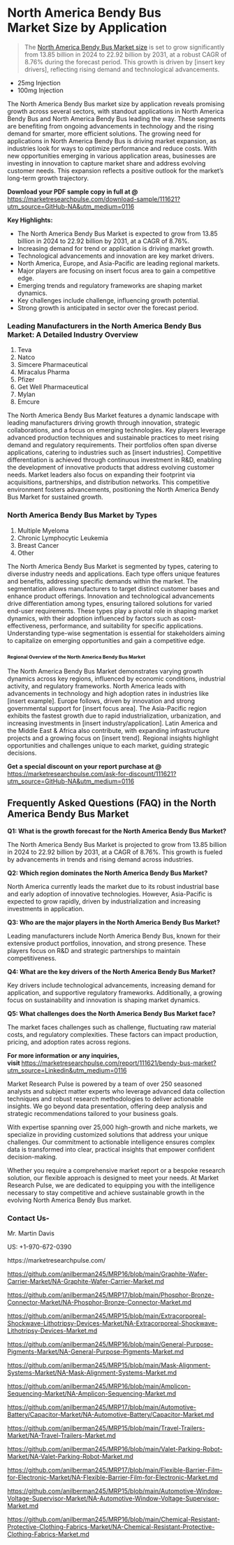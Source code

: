 <h1>North America Bendy Bus Market&nbsp;Size by Application</h1><blockquote><p>The <a href="https://marketresearchpulse.com/download-sample/111621?utm_source=GitHub-NA&amp;utm_medium=0116">North America Bendy Bus Market size</a> is set to grow significantly from 13.85 billion in 2024 to 22.92 billion by 2031, at a robust CAGR of 8.76% during the forecast period. This growth is driven by [insert key drivers], reflecting rising demand and technological advancements.</p></blockquote><ul><li>25mg Injection<li> 100mg Injection</li></ul><p>The North America Bendy Bus market size by application reveals promising growth across several sectors, with standout applications in North America Bendy Bus and North America Bendy Bus leading the way. These segments are benefiting from ongoing advancements in technology and the rising demand for smarter, more efficient solutions. The growing need for applications in North America Bendy Bus is driving market expansion, as industries look for ways to optimize performance and reduce costs. With new opportunities emerging in various application areas, businesses are investing in innovation to capture market share and address evolving customer needs. This expansion reflects a positive outlook for the market’s long-term growth trajectory.</p><p><strong>Download your PDF sample copy in full at @ </strong><a href="https://marketresearchpulse.com/download-sample/111621?utm_source=GitHub-NA&amp;utm_medium=0116">https://marketresearchpulse.com/download-sample/111621?utm_source=GitHub-NA&amp;utm_medium=0116</a></p><p><strong>Key Highlights: </strong></p><ul><li>The North America Bendy Bus Market is expected to grow from 13.85 billion in 2024 to 22.92 billion by 2031, at a CAGR of 8.76%.</li><li>Increasing demand for trend or application is driving market growth.</li><li>Technological advancements and innovation are key market drivers.</li><li>North America, Europe, and Asia-Pacific are leading regional markets.</li><li>Major players are focusing on insert focus area to gain a competitive edge.</li><li>Emerging trends and regulatory frameworks are shaping market dynamics.</li><li>Key challenges include challenge, influencing growth potential.</li><li>Strong growth is anticipated in sector over the forecast period.</li></ul><h3>Leading Manufacturers in the North America Bendy Bus Market: A Detailed Industry Overview</h3><ol><li>Teva</li><li>Natco</li><li>Simcere Pharmaceutical</li><li>Miracalus Pharma</li><li>Pfizer</li><li>Get Well Pharmaceutical</li><li>Mylan</li><li>Emcure</li></ol><div class="flex max-w-full flex-col flex-grow"><div class="min-h-8 text-message flex w-full flex-col items-end gap-2 whitespace-normal break-words [.text-message+&amp;]:mt-5" dir="auto" data-message-author-role="assistant" data-message-id="fd8432e4-4910-450d-b182-61b7bfb0a01f" data-message-model-slug="gpt-4o"><div class="flex w-full flex-col gap-1 empty:hidden first:pt-[3px]"><div class="markdown prose w-full break-words dark:prose-invert light"><p>The North America Bendy Bus Market features a dynamic landscape with leading manufacturers driving growth through innovation, strategic collaborations, and a focus on emerging technologies. Key players leverage advanced production techniques and sustainable practices to meet rising demand and regulatory requirements. Their portfolios often span diverse applications, catering to industries such as [insert industries]. Competitive differentiation is achieved through continuous investment in R&amp;D, enabling the development of innovative products that address evolving customer needs. Market leaders also focus on expanding their footprint via acquisitions, partnerships, and distribution networks. This competitive environment fosters advancements, positioning the North America Bendy Bus Market for sustained growth.</p></div></div></div></div><h3>North America Bendy Bus Market by Types</h3><ol><li>Multiple Myeloma<li> Chronic Lymphocytic Leukemia<li> Breast Cancer<li> Other</li></ol><div class="flex max-w-full flex-col flex-grow"><div class="min-h-8 text-message flex w-full flex-col items-end gap-2 whitespace-normal break-words [.text-message+&amp;]:mt-5" dir="auto" data-message-author-role="assistant" data-message-id="084470be-0bb7-4664-bddf-5156b4f41249" data-message-model-slug="gpt-4o-mini"><div class="flex w-full flex-col gap-1 empty:hidden first:pt-[3px]"><div class="markdown prose w-full break-words dark:prose-invert light"><p>The North America Bendy Bus Market is segmented by types, catering to diverse industry needs and applications. Each type offers unique features and benefits, addressing specific demands within the market. The segmentation allows manufacturers to target distinct customer bases and enhance product offerings. Innovation and technological advancements drive differentiation among types, ensuring tailored solutions for varied end-user requirements. These types play a pivotal role in shaping market dynamics, with their adoption influenced by factors such as cost-effectiveness, performance, and suitability for specific applications. Understanding type-wise segmentation is essential for stakeholders aiming to capitalize on emerging opportunities and gain a competitive edge.</p></div></div></div></div><h3><span style="font-size: 11px;">Regional Overview of the North America Bendy Bus Market</span></h3><div class="flex max-w-full flex-col flex-grow"><div class="min-h-8 text-message flex w-full flex-col items-end gap-2 whitespace-normal break-words [.text-message+&amp;]:mt-5" dir="auto" data-message-author-role="assistant" data-message-id="e9038762-ce64-4e30-91c9-9bd413514231" data-message-model-slug="gpt-4o-mini"><div class="flex w-full flex-col gap-1 empty:hidden first:pt-[3px]"><div class="markdown prose w-full break-words dark:prose-invert light"><p>The North America Bendy Bus Market demonstrates varying growth dynamics across key regions, influenced by economic conditions, industrial activity, and regulatory frameworks. North America leads with advancements in technology and high adoption rates in industries like [insert example]. Europe follows, driven by innovation and strong governmental support for [insert focus area]. The Asia-Pacific region exhibits the fastest growth due to rapid industrialization, urbanization, and increasing investments in [insert industry/application]. Latin America and the Middle East &amp; Africa also contribute, with expanding infrastructure projects and a growing focus on [insert trend]. Regional insights highlight opportunities and challenges unique to each market, guiding strategic decisions.</p></div></div></div></div><p><strong>Get a special discount on your report purchase at @ </strong><a href="https://marketresearchpulse.com/ask-for-discount/111621?utm_source=GitHub-NA&amp;utm_medium=0116">https://marketresearchpulse.com/ask-for-discount/111621?utm_source=GitHub-NA&amp;utm_medium=0116</a></p><h2>Frequently Asked Questions (FAQ) in the North America Bendy Bus Market</h2><p><strong>Q1: What is the growth forecast for the North America Bendy Bus Market?</strong></p><p>The North America Bendy Bus Market is projected to grow from 13.85 billion in 2024 to 22.92 billion by 2031, at a CAGR of 8.76%. This growth is fueled by advancements in trends and rising demand across industries.</p><p><strong>Q2: Which region dominates the North America Bendy Bus Market?</strong></p><p>North America currently leads the market due to its robust industrial base and early adoption of innovative technologies. However, Asia-Pacific is expected to grow rapidly, driven by industrialization and increasing investments in application.</p><p><strong>Q3: Who are the major players in the North America Bendy Bus Market?</strong></p><p>Leading manufacturers include North America Bendy Bus, known for their extensive product portfolios, innovation, and strong presence. These players focus on R&amp;D and strategic partnerships to maintain competitiveness.</p><p><strong>Q4: What are the key drivers of the North America Bendy Bus Market?</strong></p><p>Key drivers include technological advancements, increasing demand for application, and supportive regulatory frameworks. Additionally, a growing focus on sustainability and innovation is shaping market dynamics.</p><p><strong>Q5: What challenges does the North America Bendy Bus Market face?</strong></p><p>The market faces challenges such as challenge, fluctuating raw material costs, and regulatory complexities. These factors can impact production, pricing, and adoption rates across regions.</p><p><strong>For more information or any inquiries, visit&nbsp;</strong><a href="https://marketresearchpulse.com/report/111621/bendy-bus-market?utm_source=Linkedin&utm_medium=0116">https://marketresearchpulse.com/report/111621/bendy-bus-market?utm_source=Linkedin&utm_medium=0116</a></p><p>Market Research Pulse is powered by a team of over 250 seasoned analysts and subject matter experts who leverage advanced data collection techniques and robust research methodologies to deliver actionable insights. We go beyond data presentation, offering deep analysis and strategic recommendations tailored to your business goals.</p><p>With expertise spanning over 25,000 high-growth and niche markets, we specialize in providing customized solutions that address your unique challenges. Our commitment to actionable intelligence ensures complex data is transformed into clear, practical insights that empower confident decision-making.</p><p>Whether you require a comprehensive market report or a bespoke research solution, our flexible approach is designed to meet your needs. At Market Research Pulse, we are dedicated to equipping you with the intelligence necessary to stay competitive and achieve sustainable growth in the evolving North America Bendy Bus market.</p><h3><strong>Contact Us-</strong></h3><p>Mr. Martin Davis</p><p>US: +1-970-672-0390</p><p>https://marketresearchpulse.com/</p><p><a href="https://github.com/anilberman245/MRP16/blob/main/Graphite-Wafer-Carrier-Market/NA-Graphite-Wafer-Carrier-Market.md">https://github.com/anilberman245/MRP16/blob/main/Graphite-Wafer-Carrier-Market/NA-Graphite-Wafer-Carrier-Market.md</a></p><p><a href="https://github.com/anilberman245/MRP17/blob/main/Phosphor-Bronze-Connector-Market/NA-Phosphor-Bronze-Connector-Market.md">https://github.com/anilberman245/MRP17/blob/main/Phosphor-Bronze-Connector-Market/NA-Phosphor-Bronze-Connector-Market.md</a></p><p><a href="https://github.com/anilberman245/MRP15/blob/main/Extracorporeal-Shockwave-Lithotripsy-Devices-Market/NA-Extracorporeal-Shockwave-Lithotripsy-Devices-Market.md">https://github.com/anilberman245/MRP15/blob/main/Extracorporeal-Shockwave-Lithotripsy-Devices-Market/NA-Extracorporeal-Shockwave-Lithotripsy-Devices-Market.md</a></p><p><a href="https://github.com/anilberman245/MRP16/blob/main/General-Purpose-Pigments-Market/NA-General-Purpose-Pigments-Market.md">https://github.com/anilberman245/MRP16/blob/main/General-Purpose-Pigments-Market/NA-General-Purpose-Pigments-Market.md</a></p><p><a href="https://github.com/anilberman245/MRP15/blob/main/Mask-Alignment-Systems-Market/NA-Mask-Alignment-Systems-Market.md">https://github.com/anilberman245/MRP15/blob/main/Mask-Alignment-Systems-Market/NA-Mask-Alignment-Systems-Market.md</a></p><p><a href="https://github.com/anilberman245/MRP16/blob/main/Amplicon-Sequencing-Market/NA-Amplicon-Sequencing-Market.md">https://github.com/anilberman245/MRP16/blob/main/Amplicon-Sequencing-Market/NA-Amplicon-Sequencing-Market.md</a></p><p><a href="https://github.com/anilberman245/MRP17/blob/main/Automotive-Battery/Capacitor-Market/NA-Automotive-Battery/Capacitor-Market.md">https://github.com/anilberman245/MRP17/blob/main/Automotive-Battery/Capacitor-Market/NA-Automotive-Battery/Capacitor-Market.md</a></p><p><a href="https://github.com/anilberman245/MRP15/blob/main/Travel-Trailers-Market/NA-Travel-Trailers-Market.md">https://github.com/anilberman245/MRP15/blob/main/Travel-Trailers-Market/NA-Travel-Trailers-Market.md</a></p><p><a href="https://github.com/anilberman245/MRP16/blob/main/Valet-Parking-Robot-Market/NA-Valet-Parking-Robot-Market.md">https://github.com/anilberman245/MRP16/blob/main/Valet-Parking-Robot-Market/NA-Valet-Parking-Robot-Market.md</a></p><p><a href="https://github.com/anilberman245/MRP17/blob/main/Flexible-Barrier-Film-for-Electronic-Market/NA-Flexible-Barrier-Film-for-Electronic-Market.md">https://github.com/anilberman245/MRP17/blob/main/Flexible-Barrier-Film-for-Electronic-Market/NA-Flexible-Barrier-Film-for-Electronic-Market.md</a></p><p><a href="https://github.com/anilberman245/MRP15/blob/main/Automotive-Window-Voltage-Supervisor-Market/NA-Automotive-Window-Voltage-Supervisor-Market.md">https://github.com/anilberman245/MRP15/blob/main/Automotive-Window-Voltage-Supervisor-Market/NA-Automotive-Window-Voltage-Supervisor-Market.md</a></p><p><a href="https://github.com/anilberman245/MRP16/blob/main/Chemical-Resistant-Protective-Clothing-Fabrics-Market/NA-Chemical-Resistant-Protective-Clothing-Fabrics-Market.md">https://github.com/anilberman245/MRP16/blob/main/Chemical-Resistant-Protective-Clothing-Fabrics-Market/NA-Chemical-Resistant-Protective-Clothing-Fabrics-Market.md</a></p>
